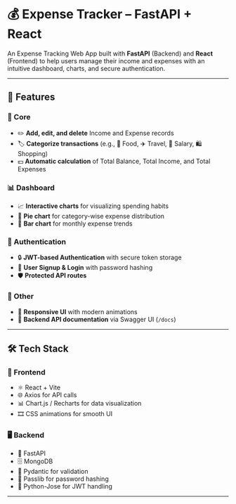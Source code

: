 # 💰 Expense Tracker – FastAPI + React

An Expense Tracking Web App built with **FastAPI** (Backend) and **React** (Frontend) to help users manage their income and expenses with an intuitive dashboard, charts, and secure authentication.

---

## 🚀 Features

### 🔹 Core
- ✏️ **Add, edit, and delete** Income and Expense records  
- 🏷️ **Categorize transactions** (e.g., 🍔 Food, ✈️ Travel, 💼 Salary, 🛍️ Shopping)  
- 💵 **Automatic calculation** of Total Balance, Total Income, and Total Expenses  

### 📊 Dashboard
- 📈 **Interactive charts** for visualizing spending habits  
- 🥧 **Pie chart** for category-wise expense distribution  
- 📅 **Bar chart** for monthly expense trends  

### 🔑 Authentication
- 🔒 **JWT-based Authentication** with secure token storage  
- 👤 **User Signup & Login** with password hashing  
- 🛡️ **Protected API routes**  

### 💎 Other
- 📱 **Responsive UI** with modern animations  
- 📜 **Backend API documentation** via Swagger UI (`/docs`)  

---

## 🛠️ Tech Stack

### 🎨 Frontend
- ⚛️ React + Vite  
- 🌐 Axios for API calls  
- 📊 Chart.js / Recharts for data visualization  
- 🎞️ CSS animations for smooth UI  

### 🖥️ Backend
- 🚀 FastAPI  
- 🗄️ MongoDB  
- 📏 Pydantic for validation  
- 🔐 Passlib for password hashing  
- 🪪 Python-Jose for JWT handling  

---
